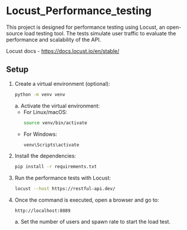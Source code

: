 # Locust_Performance_testing
This project is designed for performance testing using Locust, an open-source load testing tool. The tests simulate user traffic to evaluate the performance and scalability of the API.

Locust docs - https://docs.locust.io/en/stable/

## Setup

1. Create a virtual environment (optional):
   ```bash
   python -m venv venv
   ```
   a. Activate the virtual environment:
      - For Linux/macOS:
         ```bash
         source venv/bin/activate
      - For Windows:
         ```bash
         venv\Scripts\activate
2. Install the dependencies:
   ```bash
   pip install -r requirements.txt

3. Run the performance tests with Locust:
    ```bash
    locust --host https://restful-api.dev/
   
4. Once the command is executed, open a browser and go to:
    ```text
    http://localhost:8089
    ```
   a. Set the number of users and spawn rate to start the load test.